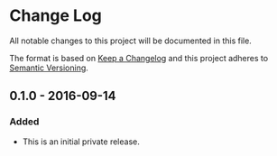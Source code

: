 # Change Log
All notable changes to this project will be documented in this file.

The format is based on [Keep a Changelog](http://keepachangelog.com/)
and this project adheres to [Semantic Versioning](http://semver.org/).


## 0.1.0 - 2016-09-14
### Added
- This is an initial private release.
